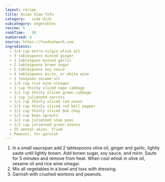 ```yaml
---
layout: recipe
title: Asian Slaw Tofu
category:	side dish					
subcategory: vegetables
review:	5
cookTime:	30
numServed: 4
source:	https://foodnetwork.com
ingredients:
  - 1/4 cup extra-virgin olive oil
  - 3 tablespoons minced ginger
  - 1 tablespoon minced garlic
  - 2 tablespoons brown sugar
  - 5 tablespoons soy sauce
  - 4 tablespoons mirin, or white wine
  - 1 teaspoon sesame oil
  - 1/4 cup rice wine vinegar
  - 1 cup thinly sliced napa cabbage
  - 1/2 cup thinly sliced green cabbage
  - 1 cup julienned carrots
  - 1/2 cup thinly sliced red onion
  - 1/2 cup thinly sliced red bell pepper
  - 1/2 cup thinly sliced bok choy
  - 1/2 cup bean sprouts
  - 1/2 cup julienned snap peas
  - 1/2 cup julienned green onions
  - 15 wonton skins, fried
  - Peanuts, for garnish
---
```


1. In a small saucepan add 2 tablespoons olive oil, ginger and garlic, lightly saute until lightly brown. Add brown sugar, soy sauce, and mirin. Saute for 5 minutes and remove from heat. When cool whisk in olive oil, sesame oil and rice wine vinegar.
2. Mix all vegetables in a bowl and toss with dressing.
3. Garnish with crushed wontons and peanuts.

